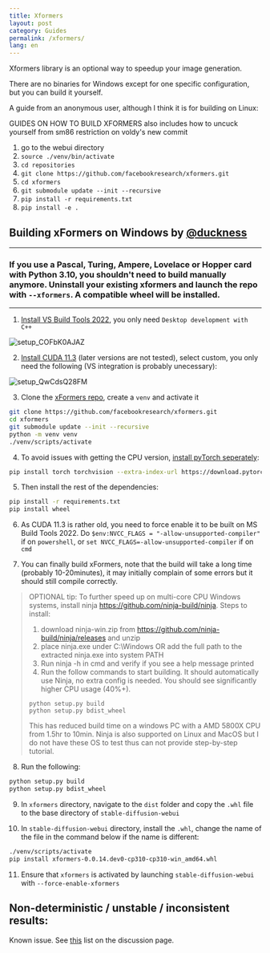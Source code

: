 ```yaml
---
title: Xformers
layout: post
category: Guides
permalink: /xformers/
lang: en
---
```

Xformers library is an optional way to speedup your image generation.

There are no binaries for Windows except for one specific configuration, but you can build it yourself.

A guide from an anonymous user, although I think it is for building on Linux:

GUIDES ON HOW TO BUILD XFORMERS
also includes how to uncuck yourself from sm86 restriction on voldy's new commit

1. go to the webui directory
2. `source ./venv/bin/activate`
3. `cd repositories`
3. `git clone https://github.com/facebookresearch/xformers.git`
4. `cd xformers`
5. `git submodule update --init --recursive`
6. `pip install -r requirements.txt`
7. `pip install -e .`

## Building xFormers on Windows by [@duckness](https://github.com/duckness)

***


### If you use a Pascal, Turing, Ampere, Lovelace or Hopper card with Python 3.10, you shouldn't need to build manually anymore. Uninstall your existing xformers and launch the repo with `--xformers`. A compatible wheel will be installed.




***

1. [Install VS Build Tools 2022](https://visualstudio.microsoft.com/downloads/?q=build+tools#build-tools-for-visual-studio-2022), you only need `Desktop development with C++`

![setup_COFbK0AJAZ](https://user-images.githubusercontent.com/6380270/194767872-232136a1-9204-4b16-ae21-3e01f6f526ea.png)

2. [Install CUDA 11.3](https://developer.nvidia.com/cuda-11.3.0-download-archive) (later versions are not tested), select custom, you only need the following (VS integration is probably unecessary):

![setup_QwCdsQ28FM](https://user-images.githubusercontent.com/6380270/194767963-6df7ce14-e6eb-4718-8e93-a11abf172f14.png)

3. Clone the [xFormers repo](https://github.com/facebookresearch/xformers), create a `venv` and activate it

```sh
git clone https://github.com/facebookresearch/xformers.git
cd xformers
git submodule update --init --recursive
python -m venv venv
./venv/scripts/activate
```

4. To avoid issues with getting the CPU version, [install pyTorch seperately](https://pytorch.org/get-started/locally/):

```sh
pip install torch torchvision --extra-index-url https://download.pytorch.org/whl/cu113
```

5. Then install the rest of the dependencies:

```sh
pip install -r requirements.txt
pip install wheel
```

6. As CUDA 11.3 is rather old, you need to force enable it to be built on MS Build Tools 2022. Do `$env:NVCC_FLAGS = "-allow-unsupported-compiler"` if on `powershell`, or `set NVCC_FLAGS=-allow-unsupported-compiler` if on `cmd`


7. You can finally build xFormers, note that the build will take a long time (probably 10-20minutes), it may initially complain of some errors but it should still compile correctly.

> OPTIONAL tip: To further speed up on multi-core CPU Windows systems, install ninja https://github.com/ninja-build/ninja.
> Steps to install:
> 1. download ninja-win.zip from https://github.com/ninja-build/ninja/releases and unzip
> 2. place ninja.exe under C:\Windows OR add the full path to the extracted ninja.exe into system PATH
> 3. Run ninja -h in cmd and verify if you see a help message printed
> 4. Run the follow commands to start building. It should automatically use Ninja, no extra config is needed. You should see significantly higher CPU usage (40%+).
> ```
> python setup.py build
> python setup.py bdist_wheel
> ```
> This has reduced build time on a windows PC with a AMD 5800X CPU from 1.5hr to 10min.
> Ninja is also supported on Linux and MacOS but I do not have these OS to test thus can not provide step-by-step tutorial.



8. Run the following:
 ```sh
python setup.py build
python setup.py bdist_wheel
```

9. In `xformers` directory, navigate to the `dist` folder and copy the `.whl` file to the base directory of `stable-diffusion-webui`

10. In `stable-diffusion-webui` directory, install the `.whl`, change the name of the file in the command below if the name is different:

```sh
./venv/scripts/activate
pip install xformers-0.0.14.dev0-cp310-cp310-win_amd64.whl
```

11. Ensure that `xformers` is activated by launching `stable-diffusion-webui` with `--force-enable-xformers`

## Non-deterministic / unstable / inconsistent results:

Known issue. See [this](https://github.com/AUTOMATIC1111/stable-diffusion-webui/discussions/2705#discussioncomment-4024378 ) list on the discussion page.
